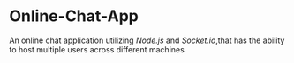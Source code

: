 # Online-Chat-App

An online chat application utilizing <em>Node.js</em> and <em>Socket.io</em>,that has the ability to host multiple users across different machines
